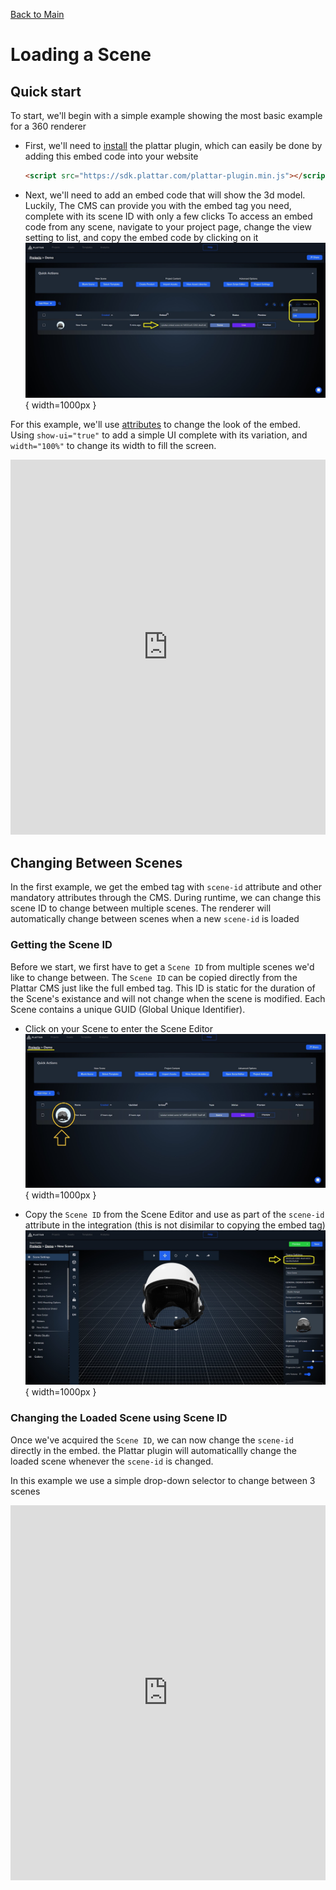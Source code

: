 [Back to Main](./)

# Loading a Scene

## Quick start

To start, we'll begin with a simple example showing the most basic example for a 360 renderer 

- First, we'll need to [install](../installation/installation.md) the plattar plugin, which can easily be done by adding this embed code into your website
    ```html
    <script src="https://sdk.plattar.com/plattar-plugin.min.js"></script>
    ```

- Next, we'll need to add an embed code that will show the 3d model. Luckily, The CMS can provide you with the embed tag you need, complete with its scene ID with only a few clicks
To access an embed code from any scene, navigate to your project page, change the view setting to list, and copy the embed code by clicking on it
![Getting the embed Code](GettingEmbed.jpg){ width=1000px }


For this example, we'll use [attributes](../guides/node-attributes.md) to change the look of the embed. Using ```show-ui="true"``` to add a simple UI complete with its variation, and ```width="100%"``` to change its width to fill the screen.
<iframe height="600" style="width: 100%;" scrolling="no" title="Quick Start" src="https://codepen.io/plattar/embed/JoPaOge?default-tab=html%2Cresult&editable=true" frameborder="no" loading="lazy" allowtransparency="true" allowfullscreen="true">
  See the Pen <a href="https://codepen.io/plattar/pen/JoPaOge">
  Quick Start</a> by Plattar (<a href="https://codepen.io/plattar">@plattar</a>)
  on <a href="https://codepen.io">CodePen</a>.
</iframe>

## Changing Between Scenes
In the first example, we get the embed tag with `scene-id` attribute and other mandatory attributes through the CMS. During runtime, we can change this scene ID to change between multiple scenes. The renderer will automatically change between scenes when a new `scene-id` is loaded 

### Getting the Scene ID
Before we start, we first have to get a `Scene ID` from multiple scenes we'd like to change between. The `Scene ID` can be copied directly from the Plattar CMS just like the full embed tag. This ID is static for the duration of the Scene's existance and will not change when the scene is modified. Each Scene contains a unique GUID (Global Unique Identifier).

- Click on your Scene to enter the Scene Editor 
![Scene ID can be located on the top right corner under 'Scene Settings'](OpenEditor.jpg){ width=1000px }

- Copy the `Scene ID` from the Scene Editor and use as part of the `scene-id` attribute in the integration (this is not disimilar to copying the embed tag)
![Navigating to the Editor](Scene-ID.jpg){ width=1000px }

### Changing the Loaded Scene using Scene ID
Once we've acquired the `Scene ID`, we can now change the `scene-id` directly in the embed. the Plattar plugin will automaticallly change the loaded scene whenever the `scene-id` is changed.

In this example we use a simple drop-down selector to change between 3 scenes
<iframe height="600" style="width: 100%;" scrolling="no" title="Changing Scene" src="https://codepen.io/plattar/embed/raBqJMb?default-tab=html%2Cresult&editable=true" frameborder="no" loading="lazy" allowtransparency="true" allowfullscreen="true">
  See the Pen <a href="https://codepen.io/plattar/pen/raBqJMb">
  Changing Scene</a> by Plattar (<a href="https://codepen.io/plattar">@plattar</a>)
  on <a href="https://codepen.io">CodePen</a>.
</iframe>

